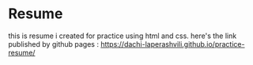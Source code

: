 # Resume
this is resume i created for practice using html and css.
here's the link published by github pages : https://dachi-laperashvili.github.io/practice-resume/
